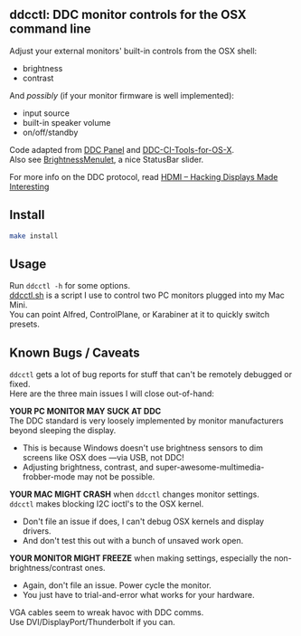 ddcctl: DDC monitor controls for the OSX command line
----
Adjust your external monitors' built-in controls from the OSX shell:  
* brightness  
* contrast  

And *possibly* (if your monitor firmware is well implemented):  
* input source  
* built-in speaker volume  
* on/off/standby  

Code adapted from [DDC Panel](http://www.tonymacx86.com/graphics/90077-controlling-your-monitor-osx-ddc-panel.html#post554171) and [DDC-CI-Tools-for-OS-X](http://github.com/jontaylor/DDC-CI-Tools-for-OS-X).  
Also see [BrightnessMenulet](https://github.com/superduper/BrightnessMenulet), a nice StatusBar slider.  

For more info on the DDC protocol, read [HDMI – Hacking Displays Made Interesting](http://media.blackhat.com/bh-eu-12/Davis/bh-eu-12-Davis-HDMI-WP.pdf)


Install
----
```bash
make install
```

Usage
----
Run `ddcctl -h` for some options.  
[ddcctl.sh](/ddcctl.sh) is a script I use to control two PC monitors plugged into my Mac Mini.  
You can point Alfred, ControlPlane, or Karabiner at it to quickly switch presets.  

Known Bugs / Caveats
----
`ddcctl` gets a lot of bug reports for stuff that can't be remotely debugged or fixed.  
Here are the three main issues I will close out-of-hand:  

__YOUR PC MONITOR MAY SUCK AT DDC__  
The DDC standard is very loosely implemented by monitor manufacturers beyond sleeping the display.  
* This is because Windows doesn't use brightness sensors to dim screens like OSX does —via USB, not DDC!
* Adjusting brightness, contrast, and super-awesome-multimedia-frobber-mode may not be possible.  

__YOUR MAC MIGHT CRASH__ when `ddcctl` changes monitor settings.  
`ddcctl` makes blocking I2C ioctl's to the OSX kernel.  
* Don't file an issue if does, I can't debug OSX kernels and display drivers.  
* And don't test this out with a bunch of unsaved work open.  

__YOUR MONITOR MIGHT FREEZE__ when making settings, especially the non-brightness/contrast ones.   
* Again, don't file an issue. Power cycle the monitor.  
* You just have to trial-and-error what works for your hardware.  

VGA cables seem to wreak havoc with DDC comms.  
Use DVI/DisplayPort/Thunderbolt if you can.  
 
